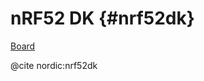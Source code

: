 # nRF52 DK {#nrf52dk}

[Board](https://www.nordicsemi.com/Products/Development-hardware/nrf52-dk)

@cite nordic:nrf52dk
